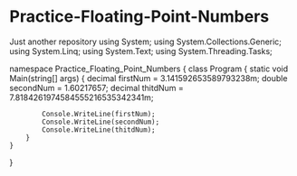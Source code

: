 # Practice-Floating-Point-Numbers
Just another repository
using System;
using System.Collections.Generic;
using System.Linq;
using System.Text;
using System.Threading.Tasks;

namespace Practice_Floating_Point_Numbers
{
    class Program
    {
        static void Main(string[] args)
        {
            decimal firstNum = 3.141592653589793238m;
            double secondNum = 1.60217657;
            decimal thitdNum = 7.8184261974584555216535342341m;

            Console.WriteLine(firstNum);
            Console.WriteLine(secondNum);
            Console.WriteLine(thitdNum);
        }
    }
}

